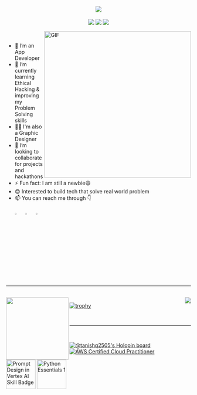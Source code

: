 
<link rel="preconnect" href="https://fonts.gstatic.com">
<link href="https://fonts.googleapis.com/css2?family=Pacifico&display=swap" rel="stylesheet">
<h1 align="center">
  <a href="https://git.io/typing-svg">
    <img src="https://readme-typing-svg.herokuapp.com?font=Pacifico&size=30&lines=Hello%2C+There!+%F0%9F%91%8B;This+is+Tanishq+Kashyap...;Nice+to+meet+you!&center=true&size=27">
  </a>
</h1>
<p align="center">
  <img src="https://visitor-badge.laobi.icu/badge?page_id=Tanishq2505"> 
  <img src="https://img.shields.io/github/followers/Tanishq2505?label=Follow&style=social)[(https://github.com/Tanishq2505">
  <img src="https://shields.io/github/stars/Tanishq2505?label=Stars&style=social)[(https://github.com/Tanishq2505">
</p>

<img src="https://media.giphy.com/media/RbDKaczqWovIugyJmW/giphy.gif" width="400px" alt="GIF" align="right"> 
<br />

  - 🔭 I’m an App Developer
  - 🌱 I’m currently learning Ethical Hacking & improving my Problem Solving skills
  - 👨‍💻 I'm also a Graphic Designer 
  - 👯 I’m looking to collaborate for projects and hackathons
  - ⚡ Fun fact: I am still a newbie😄
  - 😍 Interested to build tech that solve real world problem
  - 📫 You can reach me through 👇  
    <br />[<img src="https://img.icons8.com/color/48/000000/linkedin.png" width="3.5%"/>](https://www.linkedin.com/in/tanishq-kashyap-387422171/)  &nbsp; 
    [<img src="https://img.icons8.com/fluent/48/000000/instagram-new.png" width="3.5%"/>](https://www.instagram.com/tanishq._.iam)  &nbsp; 
    <a href="mailto:tanishqa89@gmail.com"> <img src="https://img.icons8.com/fluent/48/000000/gmail.png" width="3.5%"/>  
<br>
<br>
<hr />
<br>
  
<div>
  <img height="170" align="left" src="https://github-readme-stats.vercel.app/api?username=Tanishq2505&show_icons=true&title_color=fff&icon_color=79ff97&text_color=9f9f9f&bg_color=151515" />
  <img align="right" src="https://github-readme-stats.vercel.app/api/top-langs/?username=Tanishq2505&layout=compact&title_color=fff&text_color=fff&bg_color=151515" />
  </div>  
  
[![trophy](https://github-profile-trophy.vercel.app/?username=Tanishq2505)](https://github.com/ryo-ma/github-profile-trophy)

<br>
  <hr/>
  <br>
  
[![@tanishq2505's Holopin board](https://holopin.io/api/user/board?user=tanishq2505)](https://holopin.io/@tanishq2505)
[![AWS Certified Cloud Practitioner](https://images.credly.com/size/200x200/images/2e7d65d8-4b5d-4e5c-bc88-457fdf6e7f5d/image.png)](https://www.credly.com/badges/99796ec7-8d78-46bf-8a66-c387af480a2d/public_url)


<!--START_SECTION:badges-->
<a href="https://www.credly.com/badges/99796ec7-8d78-46bf-8a66-c387af480a2d" title="Prompt Design in Vertex AI Skill Badge"><img src="https://images.credly.com/size/80x80/images/cef82b2e-970a-4318-8e59-c3e26b7f5c19/image.png" alt="Prompt Design in Vertex AI Skill Badge" width="80" height="80"></a>
<a href="https://www.credly.com/badges/6f0066d8-3a0b-4008-9860-bc7062e8cfd8" title="Python Essentials 1"><img src="https://images.credly.com/size/80x80/images/68c0b94d-f6ac-40b1-a0e0-921439eb092e/image.png" alt="Python Essentials 1" width="80" height="80"></a>
<!--END_SECTION:badges-->

